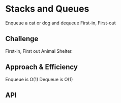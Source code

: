 # Stacks and Queues

Enqueue a cat or dog and dequeue First-in, First-out

## Challenge

First-in, First out Animal Shelter.

## Approach & Efficiency

Enqueue is O(1)
Dequeue is O(1)

## API
<!-- Description of each method publicly available to your Stack and Queue-->

